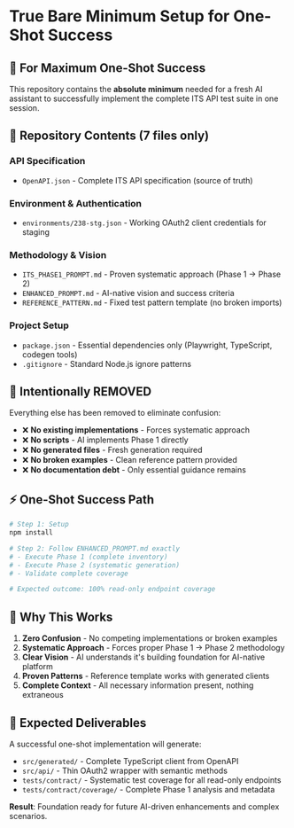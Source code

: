 # True Bare Minimum Setup for One-Shot Success

## 🎯 **For Maximum One-Shot Success**

This repository contains the **absolute minimum** needed for a fresh AI assistant to successfully implement the complete ITS API test suite in one session.

## 📁 **Repository Contents (7 files only)**

### **API Specification**
- `OpenAPI.json` - Complete ITS API specification (source of truth)

### **Environment & Authentication** 
- `environments/238-stg.json` - Working OAuth2 client credentials for staging

### **Methodology & Vision**
- `ITS_PHASE1_PROMPT.md` - Proven systematic approach (Phase 1 → Phase 2)
- `ENHANCED_PROMPT.md` - AI-native vision and success criteria  
- `REFERENCE_PATTERN.md` - Fixed test pattern template (no broken imports)

### **Project Setup**
- `package.json` - Essential dependencies only (Playwright, TypeScript, codegen tools)
- `.gitignore` - Standard Node.js ignore patterns

## 🚫 **Intentionally REMOVED**

Everything else has been removed to eliminate confusion:
- ❌ **No existing implementations** - Forces systematic approach
- ❌ **No scripts** - AI implements Phase 1 directly  
- ❌ **No generated files** - Fresh generation required
- ❌ **No broken examples** - Clean reference pattern provided
- ❌ **No documentation debt** - Only essential guidance remains

## ⚡ **One-Shot Success Path**

```bash
# Step 1: Setup
npm install

# Step 2: Follow ENHANCED_PROMPT.md exactly
# - Execute Phase 1 (complete inventory)  
# - Execute Phase 2 (systematic generation)
# - Validate complete coverage

# Expected outcome: 100% read-only endpoint coverage
```

## 🎯 **Why This Works**

1. **Zero Confusion** - No competing implementations or broken examples
2. **Systematic Approach** - Forces proper Phase 1 → Phase 2 methodology
3. **Clear Vision** - AI understands it's building foundation for AI-native platform
4. **Proven Patterns** - Reference template works with generated clients
5. **Complete Context** - All necessary information present, nothing extraneous

## 🚀 **Expected Deliverables**

A successful one-shot implementation will generate:
- `src/generated/` - Complete TypeScript client from OpenAPI  
- `src/api/` - Thin OAuth2 wrapper with semantic methods
- `tests/contract/` - Systematic test coverage for all read-only endpoints
- `tests/contract/coverage/` - Complete Phase 1 analysis and metadata

**Result**: Foundation ready for future AI-driven enhancements and complex scenarios.
